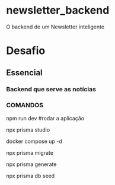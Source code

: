 # newsletter_backend
O backend de um Newsletter inteligente


# Desafio

## Essencial

### Backend que serve as notícias



### COMANDOS

npm run dev #rodar a aplicação

npx prisma studio

docker compose up -d

npx prisma migrate

npx prisma generate

npx prisma db seed